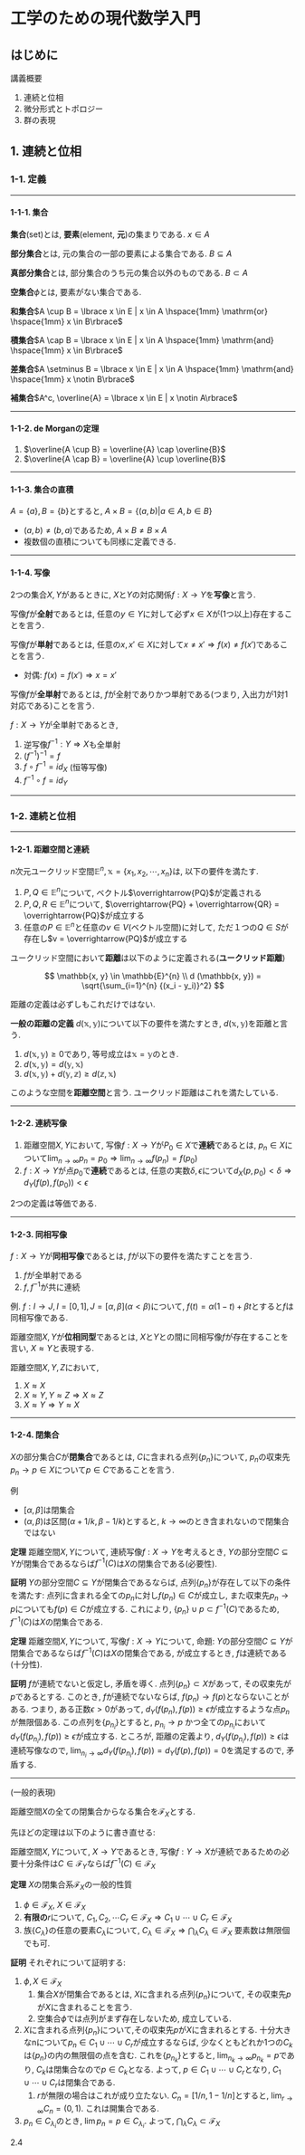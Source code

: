 # 工学のための現代数学入門

## はじめに

講義概要

1. 連続と位相
2. 微分形式とトポロジー
3. 群の表現

## 1. 連続と位相

### 1-1. 定義

---

#### 1-1-1. 集合

**集合**(set)とは, **要素**(element, **元**)の集まりである. $x \in A$

**部分集合**とは, 元の集合の一部の要素による集合である. $B \subseteq A$

**真部分集合**とは, 部分集合のうち元の集合以外のものである. $B \subset A$

**空集合**$\phi$とは, 要素がない集合である.

**和集合**$A \cup B = \lbrace x \in E | x \in A \hspace{1mm} \mathrm{or} \hspace{1mm} x \in B\rbrace$

**積集合**$A \cap B = \lbrace x \in E | x \in A \hspace{1mm} \mathrm{and} \hspace{1mm} x \in B\rbrace$

**差集合**$A \setminus B = \lbrace x \in E | x \in A \hspace{1mm} \mathrm{and} \hspace{1mm} x \notin B\rbrace$

**補集合**$A^c, \overline{A} = \lbrace x \in E | x \notin A\rbrace$

---

#### 1-1-2. de Morganの定理

1. $\overline{A \cup B} = \overline{A} \cap \overline{B}$
2. $\overline{A \cap B} = \overline{A} \cup \overline{B}$

---

#### 1-1-3. 集合の直積

$A = \lbrace a \rbrace, B = \lbrace b \rbrace$とすると, $A \times B = \lbrace (a, b) |  a \in A, b \in B\rbrace$

- $(a, b) \neq (b, a)$であるため, $A \times B \neq B \times A$
- 複数個の直積についても同様に定義できる.

---

#### 1-1-4. 写像

2つの集合$X, Y$があるときに, $X$と$Y$の対応関係$f: X \rightarrow Y$を**写像**と言う.

写像$f$が**全射**であるとは, 任意の$y \in Y$に対して必ず$x \in X$が(1つ以上)存在することを言う.

写像$f$が**単射**であるとは, 任意の$x, x' \in X$に対して$x \neq x' \Rightarrow f(x) \neq f(x')$であることを言う.

- 対偶: $f(x) = f(x') \Rightarrow x = x'$

写像$f$が**全単射**であるとは, $f$が全射でありかつ単射である(つまり, 入出力が1対1対応である)ことを言う.

$f: X \rightarrow Y$が全単射であるとき,

1. 逆写像$f^{-1}: Y \Rightarrow X$も全単射
2. ${(f^{-1})}^{-1} = f$
3. $f \circ f^{-1} = {id}_{X}$ (恒等写像)
4. $f^{-1} \circ f = {id}_{Y}$

---

### 1-2. 連続と位相

---

#### 1-2-1. 距離空間と連続

$n$次元ユークリッド空間$\mathbb{E}^{n}, \mathbb{x} = \lbrace x_1, x_2, \cdots, x_n\rbrace$は, 以下の要件を満たす.

1. $P, Q \in \mathbb{E}^{n}$について, ベクトル$\overrightarrow{PQ}$が定義される
2. $P, Q, R \in \mathbb{E}^{n}$について, $\overrightarrow{PQ} + \overrightarrow{QR} = \overrightarrow{PQ}$が成立する
3. 任意の$P \in \mathbb{E}^{n}$と任意の$v \in V$(ベクトル空間)に対して, ただ１つの$Q \in S$が存在し$v = \overrightarrow{PQ}$が成立する

ユークリッド空間において**距離**は以下のように定義される(**ユークリッド距離**)

$$
\mathbb{x, y} \in \mathbb{E}^{n} \\
d (\mathbb{x, y}) = \sqrt{\sum_{i=1}^{n} {(x_i - y_i)}^2}
$$

距離の定義は必ずしもこれだけではない.

**一般の距離の定義**
$d (\mathbb{x, y})$について以下の要件を満たすとき, $d (\mathbb{x, y})$を距離と言う.

1. $d (\mathbb{x, y}) \geq 0$であり, 等号成立は$\mathbb{x} = \mathbb{y}$のとき.
2. $d (\mathbb{x, y})  = d (\mathbb{y, x})$
3. $d (\mathbb{x, y}) + d (\mathbb{y, z}) \geq d (\mathbb{z, x})$

このような空間を**距離空間**と言う. ユークリッド距離はこれを満たしている.

---

#### 1-2-2. 連続写像

1. 距離空間$X, Y$において, 写像$f: X \rightarrow Y$が$P_0 \in X$で**連続**であるとは, $p_n \in X$について$\lim_{n \rightarrow \infty} p_n = p_0 \Rightarrow \lim_{n \rightarrow \infty} f(p_n) = f(p_0)$
2. $f: X \rightarrow Y$が点$p_0$で**連続**であるとは, 任意の実数$\delta, \epsilon$について$d_X (p, p_0) < \delta \Rightarrow d_Y (f(p), f(p_0)) < \epsilon$

2つの定義は等価である.

---

#### 1-2-3. 同相写像

$f: X \rightarrow Y$が**同相写像**であるとは, $f$が以下の要件を満たすことを言う.

1. $f$が全単射である
2. $f, f^{-1}$が共に連続

例. $f: I \rightarrow J, I = [0, 1], J = [\alpha, \beta] (\alpha < \beta)$について, $f(t) = \alpha (1-t) + \beta t$とすると$f$は同相写像である.

距離空間$X, Y$が**位相同型**であるとは, $X$と$Y$との間に同相写像$f$が存在することを言い, $X \approx Y$と表現する.

距離空間$X, Y, Z$において,

1. $X \approx X$
2. $X \approx Y, Y \approx Z \Rightarrow X \approx Z$
3. $X \approx Y \Rightarrow Y \approx X$

---

#### 1-2-4. 閉集合

$X$の部分集合$C$が**閉集合**であるとは, $C$に含まれる点列$\lbrace p_n\rbrace$について, $p_n$の収束先$p_n \rightarrow p \in X$について$p \in C$であることを言う.

例

- $[\alpha, \beta]$は閉集合
- $(\alpha, \beta)$は区間$(\alpha + 1/k, \beta - 1/k)$とすると, $k \rightarrow \infty$のとき含まれないので閉集合ではない

**定理**
距離空間$X, Y$について, 連続写像$f: X \rightarrow Y$を考えるとき, $Y$の部分空間$C \subseteq Y$が閉集合であるならば$f^{-1}(C)$は$X$の閉集合である(必要性).

**証明**
$Y$の部分空間$C \subseteq Y$が閉集合であるならば, 点列$\lbrace p_n \rbrace$が存在して以下の条件を満たす: 点列に含まれる全ての$p_n$に対し$f(p_n) \in C$が成立し, また収束先$p_n \rightarrow p$についても$f(p) \in C$が成立する. これにより, $\lbrace p_n\rbrace \cup p \subset f^{-1}(C)$であるため, $f^{-1}(C)$は$X$の閉集合である.

**定理**
距離空間$X, Y$について, 写像$f: X \rightarrow Y$について, 命題: $Y$の部分空間$C \subseteq Y$が閉集合であるならば$f^{-1}(C)$は$X$の閉集合である, が成立するとき, $f$は連続である(十分性).

**証明**
$f$が連続でないと仮定し, 矛盾を導く. 点列$\lbrace p_n\rbrace \subset X$があって, その収束先が$p$であるとする. このとき, $f$が連続でないならば, $f(p_n) \rightarrow f(p)$とならないことがある. つまり, ある正数$\epsilon>0$があって, $d_Y(f(p_n), f(p)) \geq \epsilon$が成立するような点$p_n$が無限個ある. この点列を$\lbrace p_{n_i} \rbrace$とすると, $p_{n_i} \rightarrow p$ かつ全ての$p_{n_i}$において$d_Y(f(p_{n_i}), f(p)) \geq \epsilon$が成立する. ところが, 距離の定義より, $d_Y(f(p_{n_i}), f(p)) \geq \epsilon$は連続写像なので, $\lim_{n_i \rightarrow \infty} d_Y(f(p_{n_i}), f(p)) = d_Y(f(p), f(p)) = 0$を満足するので, 矛盾する.

---

(一般的表現)

距離空間$X$の全ての閉集合からなる集合を$\mathcal{F}_X$とする.

先ほどの定理は以下のように書き直せる:

距離空間$X, Y$について, $X \rightarrow Y$であるとき, 写像$f: Y \rightarrow X$が連続であるための必要十分条件は$C \in \mathcal{F}_Y$ならば$f^{-1}(C) \in \mathcal{F}_X$

**定理**
$X$の閉集合系$\mathcal{F}_X$の一般的性質

1. $\phi \in \mathcal{F}_X$, $X \in \mathcal{F}_X$
2. **有限の**$r$について, $C_1, C_2, \cdots C_r \in \mathcal{F}_X \Rightarrow C_1 \cup \cdots \cup C_r \in \mathcal{F}_X$
3. 族$\lbrace C_\lambda \rbrace$の任意の要素$C_\lambda$について, $C_\lambda \in \mathcal{F}_X \Rightarrow \bigcap_\lambda C_\lambda \in \mathcal{F}_X$ 要素数は無限個でも可.

**証明**
それぞれについて証明する:

1. $\phi, X \in \mathcal{F}_X$
   1. 集合$X$が閉集合であるとは, $X$に含まれる点列$\lbrace p_n \rbrace$について, その収束先$p$が$X$に含まれることを言う.
   2. 空集合$\phi$では点列がまず存在しないため, 成立している.
2. $X$に含まれる点列$\lbrace p_n \rbrace$について,その収束先$p$が$X$に含まれるとする. 十分大きなnについて$p_n \in C_1 \cup \cdots \cup C_r$が成立するならば, 少なくともどれか1つの$C_k$は$\lbrace p_n \rbrace$の内の無限個の点を含む. これを$\lbrace p_{n_k} \rbrace$とすると, $\lim_{n_k \rightarrow \infty} p_{n_k} = p$であり, $C_k$は閉集合なので$p \in C_k$となる. よって, $p \in C_1 \cup \cdots \cup C_r$となり, $C_1 \cup \cdots \cup C_r$は閉集合である.
   1. $r$が無限の場合はこれが成り立たない. $C_n=[1/n, 1-1/n]$とすると, $\lim_{r \rightarrow \infty} C_n = (0, 1)$. これは開集合である.
3. $p_n \in C_{\lambda_i}$のとき, $\lim p_n = p \in C_{\lambda_i}$. よって, $\bigcap_\lambda C_\lambda \subset \mathcal{F}_X$

2.4